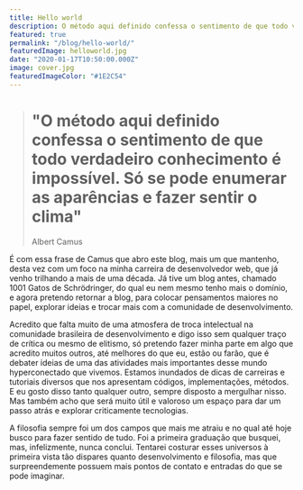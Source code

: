 ```yaml
---
title: Hello world
description: O método aqui definido confessa o sentimento de que todo verdadeiro conhecimento é impossível. Só se pode enumerar as aparências e fazer sentir o clima
featured: true
permalink: "/blog/hello-world/"
featuredImage: helloworld.jpg
date: "2020-01-17T10:50:00.000Z"
image: cover.jpg
featuredImageColor: "#1E2C54"
---
```


> # "O método aqui definido confessa o sentimento de que todo verdadeiro conhecimento é impossível. Só se pode enumerar as aparências e fazer sentir o clima"
> <footer>Albert Camus</footer>

É com essa frase de Camus que abro este blog, mais um que mantenho, desta vez com um foco na minha carreira de desenvolvedor web, que já venho trilhando a mais de uma década. Já tive um blog antes, chamado 1001 Gatos de Schrödringer, do qual eu nem mesmo tenho mais o domínio, e agora pretendo retornar a blog, para colocar pensamentos maiores no papel, explorar ideias e trocar mais com a comunidade de desenvolvimento.

Acredito que falta muito de uma atmosfera de troca intelectual na comunidade brasileira de desenvolvimento e digo isso sem qualquer traço de crítica ou mesmo de elitismo, só pretendo fazer minha parte em algo que acredito muitos outros, até melhores do que eu, estão ou farão, que é debater ideias de uma das atividades mais importantes desse mundo hyperconectado que vivemos. Estamos inundados de dicas de carreiras e tutoriais diversos que nos apresentam códigos, implementações, métodos. E eu gosto disso tanto qualquer outro, sempre disposto a mergulhar nisso. Mas também acho que será muito útil e valoroso um espaço para dar um passo atrás e explorar criticamente tecnologias.

A filosofia sempre foi um dos campos que mais me atraiu e no qual até hoje busco para fazer sentido de tudo. Foi a primeira graduação que busquei, mas, infelizmente, nunca conclui. Tentarei costurar esses universos à primeira vista tão dispares quanto desenvolvimento e filosofia, mas que surpreendemente possuem mais pontos de contato e entradas do que se pode imaginar.